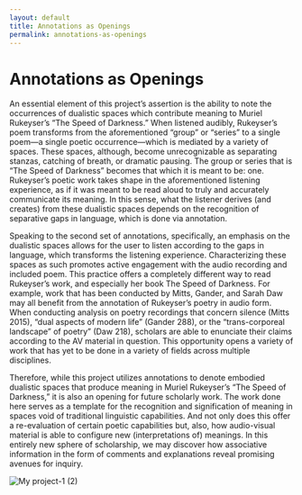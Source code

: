 ```yaml
---
layout: default
title: Annotations as Openings
permalink: annotations-as-openings
---
```

<!-- Add an essay or interpretive material below this line,
using HTML or markdown.  Do not modify this file above this line -->
# Annotations as Openings

An essential element of this project’s assertion is the ability to note the occurrences of dualistic spaces which contribute meaning to Muriel Rukeyser’s “The Speed of Darkness.” When listened audibly, Rukeyser’s poem transforms from the aforementioned “group” or “series” to a single poem—a single poetic occurrence—which is mediated by a variety of spaces. These spaces, although, become unrecognizable as separating stanzas, catching of breath, or dramatic pausing. The group or series that is “The Speed of Darkness” becomes that which it is meant to be: one. Rukeyser’s poetic work takes shape in the aforementioned listening experience, as if it was meant to be read aloud to truly and accurately communicate its meaning. In this sense, what the listener derives (and creates) from these dualistic spaces depends on the recognition of separative gaps in language, which is done via annotation.

Speaking to the second set of annotations, specifically, an emphasis on the dualistic spaces allows for the user to listen according to the gaps in language, which transforms the listening experience. Characterizing these spaces as such promotes active engagement with the audio recording and included poem. This practice offers a completely different way to read Rukeyser’s work, and especially her book The Speed of Darkness. For example, work that has been conducted by Mitts, Gander, and Sarah Daw may all benefit from the annotation of Rukeyser’s poetry in audio form. When conducting analysis on poetry recordings that concern silence (Mitts 2015), “dual aspects of modern life” (Gander 288), or the “trans-corporeal landscape” of poetry” (Daw 218), scholars are able to enunciate their claims according to the AV material in question. This opportunity opens a variety of work that has yet to be done in a variety of fields across multiple disciplines.

Therefore, while this project utilizes annotations to denote embodied dualistic spaces that produce meaning in Muriel Rukeyser’s “The Speed of Darkness,” it is also an opening for future scholarly work. The work done here serves as a template for the recognition and signification of meaning in spaces void of traditional linguistic capabilities. And not only does this offer a re-evaluation of certain poetic capabilities but, also, how audio-visual material is able to configure new (interpretations of) meanings. In this entirely new sphere of scholarship, we may discover how associative information in the form of comments and explanations reveal promising avenues for inquiry. 


![My project-1 (2)](https://user-images.githubusercontent.com/112954339/207228054-d3b85f47-31a3-4210-8e0e-a3c92a9b8597.png)
